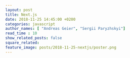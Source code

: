 ```yaml
---
layout: post
title: Next.js
date: 2018-11-25 14:45:00 +0200
categories: javascript
author_names: [ "Andreas Geier", "Sergii Paryzhskyi"]
read_time : 10
show_related_posts: false
square_related:
feature_image: posts/2018-11-25-nextjs/poster.png
---
```

